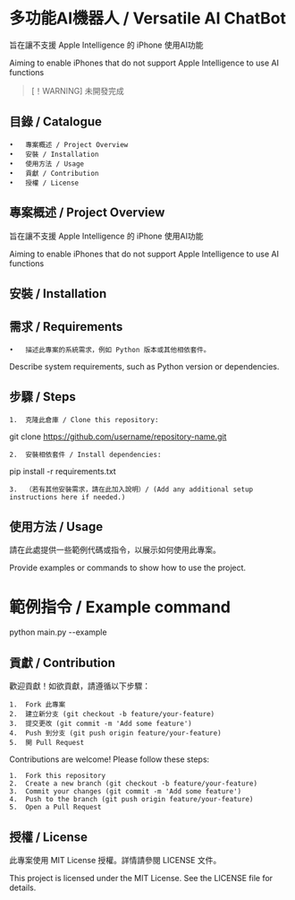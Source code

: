 # 多功能AI機器人 / Versatile AI ChatBot

旨在讓不支援 Apple Intelligence 的 iPhone 使用AI功能

Aiming to enable iPhones that do not support Apple Intelligence to use AI functions

> [！WARNING]
> 未開發完成

## 目錄 / Catalogue

	•	專案概述 / Project Overview
	•	安裝 / Installation
	•	使用方法 / Usage
	•	貢獻 / Contribution
	•	授權 / License

## 專案概述 / Project Overview

旨在讓不支援 Apple Intelligence 的 iPhone 使用AI功能

Aiming to enable iPhones that do not support Apple Intelligence to use AI functions

## 安裝 / Installation

## 需求 / Requirements

	•	描述此專案的系統需求，例如 Python 版本或其他相依套件。
Describe system requirements, such as Python version or dependencies.

## 步驟 / Steps

	1.	克隆此倉庫 / Clone this repository:

git clone https://github.com/username/repository-name.git


	2.	安裝相依套件 / Install dependencies:

pip install -r requirements.txt


	3.	（若有其他安裝需求，請在此加入說明）/ (Add any additional setup instructions here if needed.)

## 使用方法 / Usage

請在此處提供一些範例代碼或指令，以展示如何使用此專案。

Provide examples or commands to show how to use the project.

# 範例指令 / Example command
python main.py --example

## 貢獻 / Contribution

歡迎貢獻！如欲貢獻，請遵循以下步驟：

	1.	Fork 此專案
	2.	建立新分支 (git checkout -b feature/your-feature)
	3.	提交更改 (git commit -m 'Add some feature')
	4.	Push 到分支 (git push origin feature/your-feature)
	5.	開 Pull Request

Contributions are welcome! Please follow these steps:

	1.	Fork this repository
	2.	Create a new branch (git checkout -b feature/your-feature)
	3.	Commit your changes (git commit -m 'Add some feature')
	4.	Push to the branch (git push origin feature/your-feature)
	5.	Open a Pull Request

## 授權 / License

此專案使用 MIT License 授權。詳情請參閱 LICENSE 文件。

This project is licensed under the MIT License. See the LICENSE file for details.

